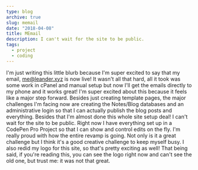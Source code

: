 ```yaml
---
type: blog
archive: true
slug: memail
date: "2018-04-08"
title: MEmail
description: I can't wait for the site to be public.
tags:
  - project
  - coding
---
```


I'm just writing this little blurb because I'm super excited to say that my email, me@leander.xyz is now live! It wasn't all that hard, all it took was some work in cPanel and manual setup but now I'll get the emails directly to my phone and it works great! I'm super excited about this because it feels like a major step forward. Besides just creating template pages, the major challenges I'm facing now are creating the Notes/Blog databases and an administrative login so that I can actually publish the blog posts and everything. Besides that I'm almost done this whole site setup deal! I can't wait for the site to be public. Right now I have everything set up in a CodePen Pro Project so that I can show and control edits on the fly. I'm really proud with how the entire revamp is going. Not only is it a great challenge but I think it's a good creative challenge to keep myself busy. I also redid my logo for this site, so that's pretty exciting as well! That being said, if you're reading this, you can see the logo right now and can't see the old one, but trust me: it was not that great.
